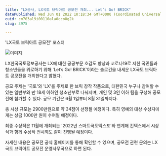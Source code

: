 ```yaml
---
title: "LX공사, LX국토 브릭아트 공모전 개최... Let’s Go! BRICK"
datePublished: Wed Jun 01 2022 10:18:34 GMT+0000 (Coordinated Universal Time)
cuid: cm703al9i00110ala0cco8g2k
slug: 3975

---
```



'LX국토 브릭아트 공모전' 포스터

![이미지](https://cdn.hashnode.com/res/hashnode/image/upload/v1739254617320/9f3d84d1-4b09-4634-a946-64d844a79ddf.jpeg)

LX한국국토정보공사는 LX에 대한 공공부문 호감도 향상과 코로나19로 지친 국민들과 청소년들을 위로하기 위해 'Let’s Go! BRICK'이라는 슬로건을 내세운 LX국토 브릭아트 공모전을 개최한다고 밝혔다.

공모 주제는 '국토'와 'LX'를 주제로 한 브릭 창작 작품으로, 대한민국 누구나 참여할 수 있는 일반부와 만 18세 이하인 청소년부로 나눠지며, 개인 및 3인 이하 팀을 구성해 공모전에 참가할 수 있다. 공모 기간은 6월 1일부터 8월 31일까지다.

총 시상 규모는 2900만원으로 약 34점이 선정될 예정이다. 특히 영예의 대상 수상자에게는 상금 1000만 원이 수여될 예정이다.

최종 수상작은 11월에 개최되는 '2022년 스마트국토엑스포'와 연계해 킨텍스에서 시상식과 함께 수상작 전시회도 같이 진행될 예정이다.

자세한 내용은 공모전 공식 홈페이지를 통해 확인할 수 있으며, 공모전 관련 문의는 LX국토 브릭아트 공모전 운영사무국으로 하면 된다.